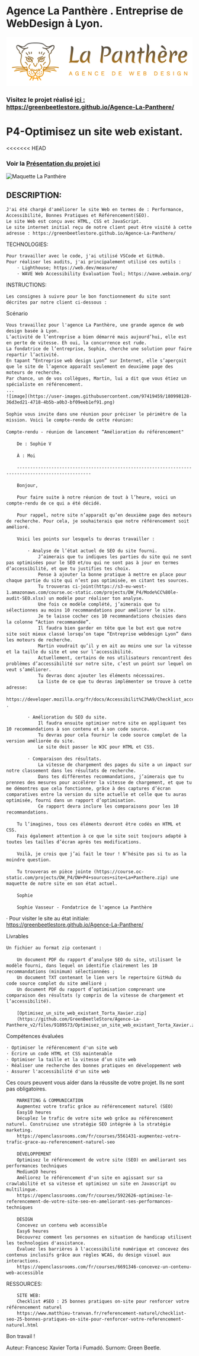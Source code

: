 # Agence La Panthère . Entreprise de WebDesign à Lyon.

<img src="./img/LogoColor.png" alt="logo La Panthère">

### Visitez le projet réalisé <a href="https://greenbeetlestore.github.io/Agence-La-Panthere/">ici : https://greenbeetlestore.github.io/Agence-La-Panthere/</a>

# P4-Optimisez un site web existant. 

<<<<<<< HEAD
### Voir la <a href="https://docs.google.com/presentation/d/1wT6qrzUYxrXoy2jFYIfiUBdJOQgYPccenjYoB7WUNis/edit?usp=sharing"> Présentation du projet ici</a>

<img src="./img/Page.png" alt="Maquette La Panthére">

<h2> DESCRIPTION: </h2>

	J'ai été chargé d'améliorer le site Web en termes de : Performance, Accessibilité, Bonnes Pratiques et Référencement(SEO).
	Le site Web est conçu avec HTML, CSS et JavaScript.
	Le site internet initial reçu de notre client peut être visité à cette adresse : https://greenbeetlestore.github.io/Agence-La-Panthere/
	
TECHNOLOGIES:

	Pour travailler avec le code, j'ai utilisé VSCode et GitHub.
	Pour réaliser les audits, j'ai principalement utilisé ces outils :
		· Lighthouse; https://web.dev/measure/ 
		· WAVE Web Accessibility Evaluation Tool; https://wave.webaim.org/

INSTRUCTIONS:
	
	Les consignes à suivre pour le bon fonctionnement du site sont décrites par notre client ci-dessous :

Scénario

	Vous travaillez pour l'agence La Panthère, une grande agence de web design basée à Lyon. 
	L’activité de l’entreprise a bien démarré mais aujourd’hui, elle est en perte de vitesse. Eh oui, la concurrence est rude. 
	La fondatrice de l’entreprise, Sophie, cherche une solution pour faire repartir l’activité.
	En tapant “Entreprise web design Lyon” sur Internet, elle s’aperçoit que le site de l’agence apparaît seulement en deuxième page des moteurs de recherche. 
	Par chance, un de vos collègues, Martin, lui a dit que vous étiez un spécialiste en référencement.
	...
	![image](https://user-images.githubusercontent.com/97419459/180998128-36d3ed21-4718-4b5b-a0b3-bf09eeb1ef91.png)

	Sophie vous invite dans une réunion pour préciser le périmètre de la mission. Voici le compte-rendu de cette réunion:
	
	Compte-rendu - réunion de lancement “Amélioration du référencement"

 		De : Sophie V 

		À : Moi

		--------------------------------------------------------------------------------------------------

		Bonjour,

		Pour faire suite à notre réunion de tout à l’heure, voici un compte-rendu de ce qui a été décidé.

		Pour rappel, notre site n’apparaît qu’en deuxième page des moteurs de recherche. Pour cela, je souhaiterais que notre référencement soit amélioré.

		Voici les points sur lesquels tu devras travailler : 

			· Analyse de l’état actuel de SEO du site fourni. 
				J’aimerais que tu indiques les parties du site qui ne sont pas optimisées pour le SEO et/ou qui ne sont pas à jour en termes d’accessibilité, et que tu	justifies tes choix. 
				Pense à ajouter la bonne pratique à mettre en place pour chaque partie du site qui n’est pas optimisée, en citant tes sources. 
				Tu trouveras ci-joint(https://s3-eu-west-1.amazonaws.com/course.oc-static.com/projects/DW_P4/Mode%CC%80le-audit-SEO.xlsx) un modèle pour réaliser ton analyse.
				Une fois ce modèle complété, j’aimerais que tu sélectionnes au moins 10 recommandations pour améliorer le site. 
				Je te laisse cocher ces 10 recommandations choisies dans la colonne “Action recommandée”.
				Il faudra bien garder en tête que le but est que notre site soit mieux classé lorsqu’on tape “Entreprise webdesign Lyon” dans les moteurs de recherche. 
				Martin voudrait qu’il y en ait au moins une sur la vitesse et la taille du site et une sur l’accessibilité.
				Actuellement, certains de nos utilisateurs rencontrent des problèmes d’accessibilité sur notre site, c’est un point sur lequel on veut s’améliorer.
				Tu devras donc ajouter les éléments nécessaires.
				La liste de ce que tu devras implémenter se trouve à cette adresse: 
				https://developer.mozilla.org/fr/docs/Accessibilit%C3%A9/Checklist_accessibilite_mobile .
				
			· Amélioration du SEO du site. 
				Il faudra ensuite optimiser notre site en appliquant tes 10 recommandations à son contenu et à son code source. 
				Tu devras pour cela fournir le code source complet de la version améliorée du site. 
				Le site doit passer le W3C pour HTML et CSS.
				
			· Comparaison des résultats. 
				La vitesse de chargement des pages du site a un impact sur notre classement dans les résultats de recherche. 
				Dans tes différentes recommandations, j’aimerais que tu prennes des mesures pour accélérer la vitesse de chargement, et que tu me démontres que cela fonctionne, grâce à des captures d’écran comparatives entre la version du site actuelle et celle que tu auras optimisée, fourni dans un rapport d’optimisation. 
				Ce rapport devra inclure les comparaisons pour les 10 recommandations.
				
		Tu l’imagines, tous ces éléments devront être codés en HTML et CSS. 
		Fais également attention à ce que le site soit toujours adapté à toutes les tailles d’écran après tes modifications.

		Voilà, je crois que j’ai fait le tour ! N’hésite pas si tu as la moindre question.

		Tu trouveras en pièce jointe (https://course.oc-static.com/projects/DW_P4/DW+P4+sources+site+La+Panthere.zip) une maquette de notre site en son état actuel.		

		Sophie

		Sophie Vasseur - Fondatrice de l'agence La Panthère
		
· Pour visiter le site au état initiale: https://greenbeetlestore.github.io/Agence-La-Panthere/
	
	
Livrables

	Un fichier au format zip contenant : 

		Un document PDF du rapport d’analyse SEO du site, utilisant le modèle fourni, dans lequel on identifie clairement les 10 recommandations (minimum) sélectionnées ;
		Un document TXT contenant le lien vers le repertoire GitHub du code source complet du site amélioré ;
		Un document PDF du rapport d’optimisation comprenant une comparaison des résultats (y compris de la vitesse de chargement et l’accessibilité).
		
		[Optimisez_un_site_web_existant_Torta_Xavier.zip]
		(https://github.com/GreenBeetleStore/Agence-La-Panthere_v2/files/9189573/Optimisez_un_site_web_existant_Torta_Xavier.zip)

		
Compétences évaluées

	· Optimiser le référencement d'un site web
	· Écrire un code HTML et CSS maintenable
	· Optimiser la taille et la vitesse d’un site web
	· Réaliser une recherche des bonnes pratiques en développement web
	· Assurer l'accessibilité d'un site web
	
Ces cours peuvent vous aider dans la réussite de votre projet. Ils ne sont pas obligatoires.

		MARKETING & COMMUNICATION
		Augmentez votre trafic grâce au référencement naturel (SEO)
		Easy10 heures
		Décuplez le trafic de votre site web grâce au référencement naturel. Construisez une stratégie SEO intégrée à la stratégie marketing.
		https://openclassrooms.com/fr/courses/5561431-augmentez-votre-trafic-grace-au-referencement-naturel-seo

		DÉVELOPPEMENT
		Optimisez le référencement de votre site (SEO) en améliorant ses performances techniques
		Medium10 heures
		Améliorez le référencement d'un site en agissant sur sa crawlabilité et sa vitesse et optimisez un site en Javascript ou multilingue.
		https://openclassrooms.com/fr/courses/5922626-optimisez-le-referencement-de-votre-site-seo-en-ameliorant-ses-performances-techniques

		DESIGN
		Concevez un contenu web accessible
		Easy6 heures
		Découvrez comment les personnes en situation de handicap utilisent les technologies d'assistance. 
		Évaluez les barrières à l'accessibilité numérique et concevez des contenus inclusifs grâce aux règles WCAG, du design visuel aux interactions.
		https://openclassrooms.com/fr/courses/6691346-concevez-un-contenu-web-accessible
		
RESSOURCES:

		SITE WEB: 
		Checklist #SEO : 25 bonnes pratiques on-site pour renforcer votre référencement naturel
		https://www.matthieu-tranvan.fr/referencement-naturel/checklist-seo-25-bonnes-pratiques-on-site-pour-renforcer-votre-referencement-naturel.html
	
	

Bon travail !

Auteur: Francesc Xavier Torta i Fumadó. Surnom: Green Beetle.

